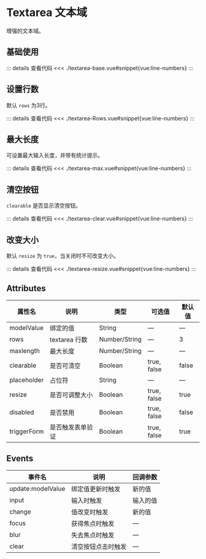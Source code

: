 <script setup>
import textareaBase from "./textarea-base.vue"
import textareaRows from "./textarea-rows.vue"
import textareaMax from "./textarea-max.vue"
import textareaClear from "./textarea-clear.vue"
import textareaResize from "./textarea-resize.vue"
</script>

# Textarea 文本域

增强的文本域。

## 基础使用

<textareaBase />

::: details 查看代码
<<< ./textarea-base.vue#snippet{vue:line-numbers}
:::


## 设置行数

默认 ```rows``` 为3行。

<textareaRows />

::: details 查看代码
<<< ./textarea-Rows.vue#snippet{vue:line-numbers}
:::



## 最大长度

可设置最大输入长度，并带有统计提示。

<textareaMax />

::: details 查看代码
<<< ./textarea-max.vue#snippet{vue:line-numbers}
:::


## 清空按钮

```clearable``` 是否显示清空按钮。

<textareaClear />

::: details 查看代码
<<< ./textarea-clear.vue#snippet{vue:line-numbers}
:::


## 改变大小

默认 ```resize``` 为 ```true```，当关闭时不可改变大小。

<textareaResize />

::: details 查看代码
<<< ./textarea-resize.vue#snippet{vue:line-numbers}
:::


## Attributes

<table>
  <thead>
    <tr>
      <th>属性名</th>
      <th>说明</th>
      <th>类型</th>
      <th>可选值</th>
      <th>默认值</th>
    </tr>
  </thead>
  <tbody>
    <tr>
      <td>modelValue</td>
      <td>绑定的值</td>
      <td>String</td>
      <td>—</td>
      <td>—</td>
    </tr>
    <tr>
      <td>rows</td>
      <td>textarea 行数</td>
      <td>Number/String</td>
      <td>—</td>
      <td>3</td>
    </tr>
    <tr>
      <td>maxlength</td>
      <td>最大长度</td>
      <td>Number/String</td>
      <td>—</td>
      <td>—</td>
    </tr>
    <tr>
      <td>clearable</td>
      <td>是否可清空</td>
      <td>Boolean</td>
      <td>true, false</td>
      <td>false</td>
    </tr>
    <tr>
      <td>placeholder</td>
      <td>占位符</td>
      <td>String</td>
      <td>—</td>
      <td>—</td>
    </tr>
    <tr>
      <td>resize</td>
      <td>是否可调整大小</td>
      <td>Boolean</td>
      <td>true, false</td>
      <td>true</td>
    </tr>
    <tr>
      <td>disabled</td>
      <td>是否禁用</td>
      <td>Boolean</td>
      <td>true, false</td>
      <td>false</td>
    </tr>
    <tr>
      <td>triggerForm</td>
      <td>是否触发表单验证</td>
      <td>Boolean</td>
      <td>true, false</td>
      <td>true</td>
    </tr>
  </tbody>
</table>

## Events

<table>
  <thead>
    <tr>
      <th>事件名</th>
      <th>说明</th>
      <th>回调参数</th>
    </tr>
  </thead>
  <tbody>
    <tr>
      <td>update:modelValue</td>
      <td>绑定值更新时触发</td>
      <td>新的值</td>
    </tr>
    <tr>
      <td>input</td>
      <td>输入时触发</td>
      <td>输入的值</td>
    </tr>
    <tr>
      <td>change</td>
      <td>值改变时触发</td>
      <td>新的值</td>
    </tr>
    <tr>
      <td>focus</td>
      <td>获得焦点时触发</td>
      <td>—</td>
    </tr>
    <tr>
      <td>blur</td>
      <td>失去焦点时触发</td>
      <td>—</td>
    </tr>
    <tr>
      <td>clear</td>
      <td>清空按钮点击时触发</td>
      <td>—</td>
    </tr>
  </tbody>
</table>

